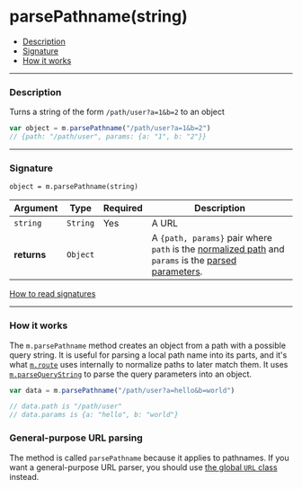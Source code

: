 # parsePathname(string)

- [Description](#description)
- [Signature](#signature)
- [How it works](#how-it-works)

---

### Description

Turns a string of the form `/path/user?a=1&b=2` to an object

```javascript
var object = m.parsePathname("/path/user?a=1&b=2")
// {path: "/path/user", params: {a: "1", b: "2"}}
```

---

### Signature

`object = m.parsePathname(string)`

Argument     | Type     | Required | Description
------------ | -------- | -------- | ---
`string`     | `String` | Yes      | A URL
**returns**  | `Object` |          | A `{path, params}` pair where `path` is the [normalized path](paths.md#path-normalization) and `params` is the [parsed parameters](paths.md#parameter-normalization).

[How to read signatures](signatures.md)

---

### How it works

The `m.parsePathname` method creates an object from a path with a possible query string. It is useful for parsing a local path name into its parts, and it's what [`m.route`](route.md) uses internally to normalize paths to later match them. It uses [`m.parseQueryString`](parseQueryString.md) to parse the query parameters into an object.

```javascript
var data = m.parsePathname("/path/user?a=hello&b=world")

// data.path is "/path/user"
// data.params is {a: "hello", b: "world"}
```

### General-purpose URL parsing

The method is called `parsePathname` because it applies to pathnames. If you want a general-purpose URL parser, you should use [the global `URL` class](https://developer.mozilla.org/en-US/docs/Web/API/URL) instead.
